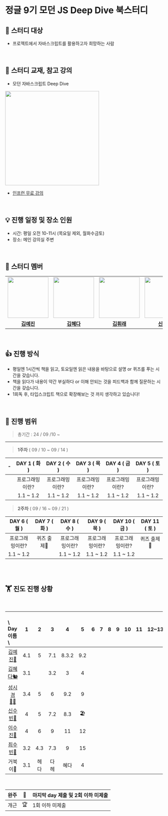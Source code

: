 # 정글 9기 모던 JS Deep Dive 북스터디


## 📌 **스터디 대상**
- 프로젝트에서 자바스크립트를 활용하고자 희망하는 사람

<br>

## 📕 **스터디 교재, 참고 강의**
- 모던 자바스크립트 Deep Dive
<img src="https://github.com/user-attachments/assets/45dbea77-1093-42e9-92fd-aa55938320b8" width="300">

- <a href="https://www.inflearn.com/course/%EB%AA%A8%EB%8D%98-%EC%9E%90%EB%B0%94%EC%8A%A4%ED%81%AC%EB%A6%BD%ED%8A%B8-%EB%94%A5%EB%8B%A4%EC%9D%B4%EB%B8%8C?srsltid=AfmBOopuPYMO7qZWlcjazrhPLplaMRW1CifIHoAdBBKdbE_25YGRam7W">인프런 무료 강의</a>

<br>


## 💡 **진행 일정 및 장소 인원**

- 시간: 평일 오전 10-11시 (목요일 제외, 월화수금토)
- 장소: 메인 강의실 주변

<br>

## 🐨 스터디 멤버
<table>
 <tr>
    <td align="center"><a href="https://github.com/ozll-zinni"><img src="https://avatars.githubusercontent.com/ozll-zinni" width="130px;" alt=""></a></td>
    <td align="center"><a href="https://github.com/hyeda"><img src="https://avatars.githubusercontent.com/hyeda" width="130px;" alt=""></a></td>
    <td align="center"><a href="https://github.com/whirae"><img src="https://avatars.githubusercontent.com/whirae" width="130px;" alt=""></a></td>
    <td align="center"><a href="https://github.com/ongsim0629"><img src="https://avatars.githubusercontent.com/ongsim0629" width="130px;" alt=""></a></td>
    <td align="center"><a href="https://github.com/asyncwaiter"><img src="https://avatars.githubusercontent.com/asyncwaiter" width="130px;" alt=""></a></td>
    <td align="center"><a href="https://github.com/lightsaber29"><img src="https://avatars.githubusercontent.com/lightsaber29" width="130px;" alt=""></a></td>
  </tr>
  <tr>
    <td align="center"><a href="https://github.com/ozll-zinni"><b>김예진</b></a></td>
    <td align="center"><a href="https://github.com/hyeda"><b>김혜다</b></a></td>
    <td align="center"><a href="https://github.com/whirae"><b>김휘래</b></a></td>
    <td align="center"><a href="https://github.com/ongsim0629"><b>신수빈</b></a></td>
    <td align="center"><a href="https://github.com/asyncwaiter"><b>이수진</b></a></td>
    <td align="center"><a href="https://github.com/lightsaber29"><b>최수빈</b></a></td>
  </tr>
</table>

<br>

## 👍 **진행 방식**
- 평일엔 1시간씩 책을 읽고, 토요일엔 읽은 내용을 바탕으로 설명 or 퀴즈를 푸는 시간을 갖습니다.
- 책을 읽다가 내용이 약간 부실하다 or 이해 안되는 것을 피드백과 함께 질문하는 시간을 갖습니다.
- 1회독 후, 타입스크립트 책으로 확장해보는 것 까지 생각하고 있습니다!

<br>

## 🥰 **진행 범위**
> 총기간 : 24 / 09 /10 ~
---

> **1주차**  ( 09 / 10 ~ 09 / 14 )

| -      | DAY 1 ( 화 )      | DAY 2 ( 수 )   | DAY 3 ( 목 )      | DAY 4 ( 금 )       | DAY 5 ( 토 )       |
| :--------------: | :--------------: | :-------------: | :----------------:| :----------------: | :----------------: |
|     | 프로그래밍이란?   | 프로그래밍이란? |  프로그래밍이란?   | 프로그래밍이란?      |   프로그래밍이란?    | 
|          | 1.1 ~ 1.2         | 1.1 ~ 1.2        |   1.1 ~ 1.2        | 1.1 ~ 1.2             |  1.1 ~ 1.2             | 


> **2주차**  ( 09 / 16 ~ 09 / 21 )

| DAY 6 ( 월 )      | DAY 7 ( 화 )      | DAY 8 ( 수 )   | DAY 9 ( 목 )      | DAY 10 ( 금 )       | DAY 11 ( 토 )       |
| :--------------: | :--------------: | :-------------: | :----------------:| :----------------: | :----------------: |
| 프로그래밍이란?   | 퀴즈 출제🤔   | 프로그래밍이란? |  프로그래밍이란?   | 프로그래밍이란?      |   퀴즈 출제🤔    | 
| 1.1 ~ 1.2         |          | 1.1 ~ 1.2        |   1.1 ~ 1.2        | 1.1 ~ 1.2             |              | 



<br>
<br>

## 🏋️ 진도 진행 상황

<br>

| 　　\　Day<br>이름　\  |1 | 2|3|4| 5|                                        6 | 7|8|9 |10| 11| 12~13|14|15|16|17~18|
| :- | :-: | :-: | :-:| :-:| :-:| :-: | :-: | :-: |  :-:|:-:|:-:|:-:|:-:|:-:|:-:|:-:|
| <center>[김예진🐰](https://github.com/ozll-zinni)</center>        |4.1|5|7.1|8.3.2|9.2| | | | | | | | | | | |
| <center>[김혜다🐿️](https://github.com/hyeda)</center>       |3.1| |3.2|3|4| | | | | | | | | | | |
| <center>[성시경🙅‍♂️](https://github.com/whirae)</center>   |3.4|5|6|9.2|9| | | | | | | | | | | |
| <center>[신수빈🐢](https://github.com/ongsim0629)</center>     |4|5|7.2|8.3|🏖️| | | | | | | | | | | |
| <center>[이수진🐥](https://github.com/asyncwaiter)</center>        |4|6|9|11|12| | | | | | | | | | | |
| <center>[최수빈🐧](https://github.com/lightsaber29)</center>      |3.2|4.3|7.3|9|15| | | | | | | |  | | | |
|     <center>거북이🐢</center>                                    |3.1|헤다|다헤|혜다|4| | | | | |  | | | | | |

<br>

|완주 |👑 | 마지막 day 제출 및 2회 이하 미제출  |
| --- | ---| ---|
|개근 |🏆 | 1회 이하 미제출 |

